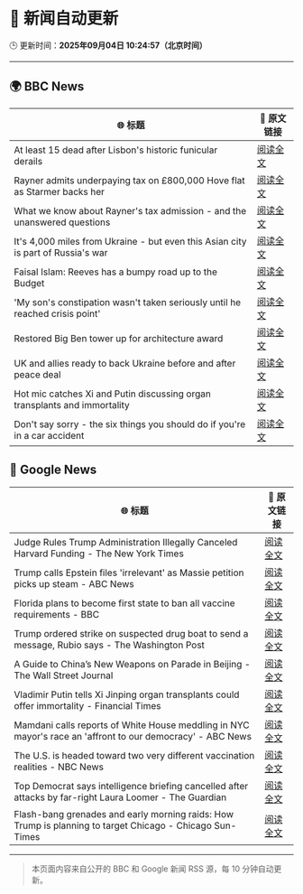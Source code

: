 # 🧠 新闻自动更新

🕒 更新时间：**2025年09月04日 10:24:57（北京时间）**

---

## 🌍 BBC News

| 🌐 标题 | 🔗 原文链接 |
|--------|-------------|
| At least 15 dead after Lisbon's historic funicular derails | [阅读全文](https://www.bbc.com/news/articles/c1jzlgj915no?at_medium=RSS&at_campaign=rss) |
| Rayner admits underpaying tax on £800,000 Hove flat as Starmer backs her | [阅读全文](https://www.bbc.com/news/articles/cy50446rq73o?at_medium=RSS&at_campaign=rss) |
| What we know about Rayner's tax admission - and the unanswered questions | [阅读全文](https://www.bbc.com/news/articles/c62n366q306o?at_medium=RSS&at_campaign=rss) |
| It's 4,000 miles from Ukraine - but even this Asian city is part of Russia's war | [阅读全文](https://www.bbc.com/news/articles/cvg0e54z7x8o?at_medium=RSS&at_campaign=rss) |
| Faisal Islam: Reeves has a bumpy road up to the Budget | [阅读全文](https://www.bbc.com/news/articles/cn76ly476x6o?at_medium=RSS&at_campaign=rss) |
| 'My son's constipation wasn't taken seriously until he reached crisis point' | [阅读全文](https://www.bbc.com/news/articles/cgr9zg17n5yo?at_medium=RSS&at_campaign=rss) |
| Restored Big Ben tower up for architecture award | [阅读全文](https://www.bbc.com/news/articles/cx27nmj77xzo?at_medium=RSS&at_campaign=rss) |
| UK and allies ready to back Ukraine before and after peace deal | [阅读全文](https://www.bbc.com/news/articles/c5y85x58nj4o?at_medium=RSS&at_campaign=rss) |
| Hot mic catches Xi and Putin discussing organ transplants and immortality | [阅读全文](https://www.bbc.com/news/articles/cr70rvrd41ko?at_medium=RSS&at_campaign=rss) |
| Don't say sorry - the six things you should do if you're in a car accident | [阅读全文](https://www.bbc.com/news/articles/c5ypypy2jk2o?at_medium=RSS&at_campaign=rss) |

## 📰 Google News

| 🌐 标题 | 🔗 原文链接 |
|--------|-------------|
| Judge Rules Trump Administration Illegally Canceled Harvard Funding - The New York Times | [阅读全文](https://news.google.com/rss/articles/CBMie0FVX3lxTE1TV09FM0pxb3N5RnZ2MjhBVkhjMWV2M1otNHNDcjViWTEwVk5PXzJFa080NW1CbHJ2U3BybUJSdXEyLTFfRlNzYzNzZC1FX2tSVUduaWRhbWNxZzk1T2hDcUpNdldMTjM1QmhEVmtwUVlVSVIzNDVrU2Vldw?oc=5) |
| Trump calls Epstein files 'irrelevant' as Massie petition picks up steam - ABC News | [阅读全文](https://news.google.com/rss/articles/CBMiqgFBVV95cUxQVVZiT2NwOUdOWnFNX3czMmJyRmZDcWxZT19JbUJpRm5TUng3UDdBMTFOWHBwLXZfT3NDVGlXalBqSllwaWFHMlJNZ0x6Q050SFBHR3dycWVYUktkcVJpRXBINE9lZ1NsQWJveXpIdGI2WWVoRG1hU3NVakVNa2VBVmVTekVJVkJNbExXdWtuWEtoY1lONm5WZzN0MXRXM2VFVWhMX1g3VTBYZ9IBrwFBVV95cUxOUV9OcUtmMVdXd3ZFaEI2dXBpeVFNdjQzOW5CODFkOEsxc3lfNmQ1MzNnQjhVN0dnZEoyMUEzeXBDV2MzVTU0X0VBUUJPLU1rUWVYYnpIMzQybE9jQ2ZLYmpnZnRsMnBERG5qbXJ2Qk44Z01CelZXazM2Rzlrc2I3cFlVOWZhbnF4OU9INXFKelNEQjJUWnREYkJoYkZPWDZSbkJjNmdqZnF5eE1Bajc0?oc=5) |
| Florida plans to become first state to ban all vaccine requirements - BBC | [阅读全文](https://news.google.com/rss/articles/CBMiWkFVX3lxTE1BTUtQYkV0YnQxc2RlZHNacW1RaFA4OVpPNzJUMGF4dWh4dzI5UEFob2VVMUowMlJjeGdUTE5KaEtYVXUxbGxwYjdDNktIQ1J1XzZxZzNlV0Rxd9IBX0FVX3lxTFA0OGNmWm5Va0pzOW51M1RoalVFOU00VWlaWkRwczg0VFJXUVd0UE53WXJsNlRtSjBlQWstQk5fdU5SUkNPN3VzTVRrU3JiMG5VSkpxbXg0UklCd09TOE80?oc=5) |
| Trump ordered strike on suspected drug boat to send a message, Rubio says - The Washington Post | [阅读全文](https://news.google.com/rss/articles/CBMikAFBVV95cUxOUF9PQXJVWTF2RWFYR2JhTUlkeUpHdDdfcHo4cHppaUtERjRfZE04SGowdTdfNVdPRVp5ZDBtMEVJLXd1YlZpSlJJUkJWSkk0RW5qTnJ2WndkOEM3ZkJGNTZiSWViYTRCcnVlZk9leUNmQWw2SndKM0JsOWtnY2k3V1gtc25JbnpUT0tvQTkyT2k?oc=5) |
| A Guide to China’s New Weapons on Parade in Beijing - The Wall Street Journal | [阅读全文](https://news.google.com/rss/articles/CBMilgFBVV95cUxOdnQxQlBvNVlPamhIak8zdmI5ay1tNV9DYzFnUjZpWng4cFlJYjBBX3BCY0xCdHpscXY5RGE4aElNbHh6ZFVaT2QxblAtZ05LTENvbjM0WTlBaktiUXYtOGhqakM4SG94Ukl1RzBVSVdiemFFbEl4ZGFoOHJtRnUzcEVPXzlJN1ViUm56X2xvYlZtWVlob0E?oc=5) |
| Vladimir Putin tells Xi Jinping organ transplants could offer immortality - Financial Times | [阅读全文](https://news.google.com/rss/articles/CBMicEFVX3lxTE1rWjRTeThFV2tKNlpqdF8zNUhyRkFmay00dHhZZkR2c2NuVHJJempONTF2bEtDV1ZFRk1wTmR5d1RkaDlqQzdRaUhVTVRvWnN2bzNHbEx2QkVfeEMxZmFPXzliclM5Nno2UDg3d1JBQnY?oc=5) |
| Mamdani calls reports of White House meddling in NYC mayor's race an 'affront to our democracy' - ABC News | [阅读全文](https://news.google.com/rss/articles/CBMipwFBVV95cUxOLUtLVjl5dW93OEtTQWVuSE4tQXZvcVhfNVdrV21HUWQ0b09POW9wV2ExandidTFIOEVwXzN2Um4wX2ljUUk5amJ6MkJRb2s5WkV4Q2M0aEZ3cWdreG5LVFRvd244M3JBam1xREtIWnlyRkpkZVYzQThsZUFJZXZoWVdhRTBnS2hnU0daYlZORzc5NUpiZjRnVEt2SEVRVmp4a0JpOWttMNIBrAFBVV95cUxQT2QwQ0dOMHZnM3h5WVBoX1FKUUVoMTNLLTN0eXhnVGZ6UUpOYVM5Y0gtc25IS0c2NTUtUXFXY0c3S3NNNWQ2VHRnN1pFV183UlprUGRwRUd6Wm5KMWd4V2dvbGJZVVVYUGNEUG0wS2JCZmFJV1hNWWs3T1VyVWVDZTlBQ2NyUFBxOTlxZlZGanQ1TER1WVliNEZFMm5jZHRBMWRnYnp6dERBaG9Z?oc=5) |
| The U.S. is headed toward two very different vaccination realities - NBC News | [阅读全文](https://news.google.com/rss/articles/CBMihwFBVV95cUxQbWQ5QmNXYk82UjE5V2dSRDBnQnY1Q1pBdm5sV3dyNmR6bmJOYk9jdE5LRDZCNVJjaW1yZFg5OXUwWFA4Z2RHNnJGckpHRUlfTXhCSkxOTlhOQXJaS3VJWjVKd0Fmbi1ZOWEwNXY3OFF3OWVXYmdVbG00T1V5SjRHN2NRUGRMV2fSAVZBVV95cUxQWjZaS0VCSlpRNTM0ZWFPMXFwNHRNanpCYTZKd2UzenJHSG1jU1lha2cyMnJvYjZGOVZDRUJGNmU1OUdlLXd2Um9LUG5sZ3NuWUFLR1g5dw?oc=5) |
| Top Democrat says intelligence briefing cancelled after attacks by far-right Laura Loomer - The Guardian | [阅读全文](https://news.google.com/rss/articles/CBMiiAFBVV95cUxNQXgtNEJIZ1lxQXJFU2J3VExOa2FLVTR4Q2gwOFI4VjZucXQ0bTRkTG12X2VSN0JoamlHMC1ZaWlqLVZVQU16RldRaDlBRGpLRmtTVzFKbXp2VHRjdkVZcjZDcHRWU3hISTRHa19pRDQwQkFaTkYxQmppWkNMMWpnMDhaZ2xNSkRN?oc=5) |
| Flash-bang grenades and early morning raids: How Trump is planning to target Chicago - Chicago Sun-Times | [阅读全文](https://news.google.com/rss/articles/CBMizAFBVV95cUxPSDRWb1Z0OVZXQ3dfVGM4cGVTZVNkMmNub1RpeFFFczNRSkViN0pTWjZVbGlvN1lMSWRsZXFJalUtSjlBdXI5aU5FZVZJOFRHRHdoRXQ4ZHdHLWtTTVMtSjBXVHh0VzJRVHNKcEplREJkZmpnWHl3c053cm81NXBhc3pELVExS0pnZWtub2ItSmRUaklkTGJuNVZHQ05sNFNKWHNSd1BvclcwZzRmOEQySUR1blV5NWFjUXhvZVBROTRiR2dkV2NYd1N2RWM?oc=5) |

---
> 本页面内容来自公开的 BBC 和 Google 新闻 RSS 源，每 10 分钟自动更新。